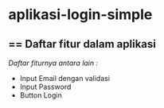 # aplikasi-login-simple
==
Daftar fitur dalam aplikasi
--
*Daftar fiturnya antara lain :*
- Input Email dengan validasi
- Input Password
- Button Login
